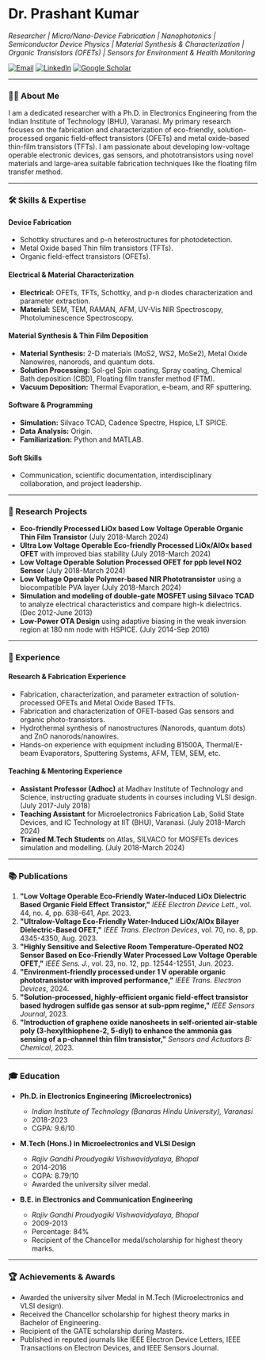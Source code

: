 # Dr. Prashant Kumar

*Researcher | Micro/Nano-Device Fabrication | Nanophotonics | Semiconductor Device Physics | Material Synthesis & Characterization | Organic Transistors (OFETs) | Sensors for Environment & Health Monitoring*

<a href="mailto:prashantkumar.rs.ece18@iitbhu.ac.in"><img src="https://img.shields.io/badge/Email-D14836?style=for-the-badge&logo=gmail&logoColor=white" alt="Email"/></a>
<a href="https://www.linkedin.com/in/prashant-kumar-b89109292"><img src="https://img.shields.io/badge/LinkedIn-0077B5?style=for-the-badge&logo=linkedin&logoColor=white" alt="LinkedIn"/></a>
<a href="https://scholar.google.com/citations?user=IBDWMNSAAAAJ"><img src="https://img.shields.io/badge/Google_Scholar-4285F4?style=for-the-badge&logo=google-scholar&logoColor=white" alt="Google Scholar"/></a>

---

### 👨‍🔬 About Me

I am a dedicated researcher with a Ph.D. in Electronics Engineering from the Indian Institute of Technology (BHU), Varanasi. My primary research focuses on the fabrication and characterization of eco-friendly, solution-processed organic field-effect transistors (OFETs) and metal oxide-based thin-film transistors (TFTs). I am passionate about developing low-voltage operable electronic devices, gas sensors, and phototransistors using novel materials and large-area suitable fabrication techniques like the floating film transfer method.

---

### 🛠️ Skills & Expertise

#### Device Fabrication
* Schottky structures and p-n heterostructures for photodetection.
* Metal Oxide based Thin film transistors (TFTs).
* Organic field-effect transistors (OFETs).

#### Electrical & Material Characterization
* **Electrical:** OFETs, TFTs, Schottky, and p-n diodes characterization and parameter extraction.
* **Material:** SEM, TEM, RAMAN, AFM, UV-Vis NIR Spectroscopy, Photoluminescence Spectroscopy.

#### Material Synthesis & Thin Film Deposition
* **Material Synthesis:** 2-D materials (MoS2, WS2, MoSe2), Metal Oxide Nanowires, nanorods, and quantum dots.
* **Solution Processing:** Sol-gel Spin coating, Spray coating, Chemical Bath deposition (CBD), Floating film transfer method (FTM).
* **Vacuum Deposition:** Thermal Evaporation, e-beam, and RF sputtering.

#### Software & Programming
* **Simulation:** Silvaco TCAD, Cadence Spectre, Hspice, LT SPICE.
* **Data Analysis:** Origin.
* **Familiarization:** Python and MATLAB.

#### Soft Skills
* Communication, scientific documentation, interdisciplinary collaboration, and project leadership.

---

### 🔬 Research Projects

* **Eco-friendly Processed LiOx based Low Voltage Operable Organic Thin Film Transistor** (July 2018-March 2024)
* **Ultra Low Voltage Operable Eco-friendly Processed LiOx/AlOx based OFET** with improved bias stability (July 2018-March 2024)
* **Low Voltage Operable Solution Processed OFET for ppb level NO2 Sensor** (July 2018-March 2024)
* **Low Voltage Operable Polymer-based NIR Phototransistor** using a biocompatible PVA layer (July 2018-March 2024)
* **Simulation and modeling of double-gate MOSFET using Silvaco TCAD** to analyze electrical characteristics and compare high-k dielectrics. (Dec 2012-June 2013)
* **Low-Power OTA Design** using adaptive biasing in the weak inversion region at 180 nm node with HSPICE. (July 2014-Sep 2016)

---

### 💼 Experience

#### Research & Fabrication Experience
* Fabrication, characterization, and parameter extraction of solution-processed OFETs and Metal Oxide Based TFTs.
* Fabrication and characterization of OFET-based Gas sensors and organic photo-transistors.
* Hydrothermal synthesis of nanostructures (Nanorods, quantum dots) and ZnO nanorods/nanowires.
* Hands-on experience with equipment including B1500A, Thermal/E-beam Evaporators, Sputtering Systems, AFM, TEM, SEM, etc.

#### Teaching & Mentoring Experience
* **Assistant Professor (Adhoc)** at Madhav Institute of Technology and Science, instructing graduate students in courses including VLSI design. (July 2017-July 2018)
* **Teaching Assistant** for Microelectronics Fabrication Lab, Solid State Devices, and IC Technology at IIT (BHU), Varanasi. (July 2018-March 2024)
* **Trained M.Tech Students** on Atlas, SILVACO for MOSFETs devices simulation and modelling. (July 2018-March 2024)

---

### 📚 Publications

1.  **"Low Voltage Operable Eco-Friendly Water-Induced LiOx Dielectric Based Organic Field Effect Transistor,"** *IEEE Electron Device Lett.*, vol. 44, no. 4, pp. 638-641, Apr. 2023.
2.  **"Ultralow-Voltage Eco-Friendly Water-Induced LiOx/AlOx Bilayer Dielectric-Based OFET,"** *IEEE Trans. Electron Devices*, vol. 70, no. 8, pp. 4345-4350, Aug. 2023.
3.  **"Highly Sensitive and Selective Room Temperature-Operated NO2 Sensor Based on Eco-Friendly Water Processed Low Voltage Operable OFET,"** *IEEE Sens. J.*, vol. 23, no. 12, pp. 12544-12551, Jun. 2023.
4.  **"Environment-friendly processed under 1 V operable organic phototransistor with improved performance,"** *IEEE Trans. Electron Devices*, 2024.
5.  **"Solution-processed, highly-efficient organic field-effect transistor based hydrogen sulfide gas sensor at sub-ppm regime,"** *IEEE Sensors Journal*, 2023.
6.  **"Introduction of graphene oxide nanosheets in self-oriented air-stable poly (3-hexylthiophene-2, 5-diyl) to enhance the ammonia gas sensing of a p-channel thin film transistor,"** *Sensors and Actuators B: Chemical*, 2023.

---

### 🎓 Education

* **Ph.D. in Electronics Engineering (Microelectronics)**
    * *Indian Institute of Technology (Banaras Hindu University), Varanasi*
    * 2018-2023
    * CGPA: 9.6/10

* **M.Tech (Hons.) in Microelectronics and VLSI Design**
    * *Rajiv Gandhi Proudyogiki Vishwavidyalaya, Bhopal*
    * 2014-2016
    * CGPA: 8.79/10
    * Awarded the university silver medal.

* **B.E. in Electronics and Communication Engineering**
    * *Rajiv Gandhi Proudyogiki Vishwavidyalaya, Bhopal*
    * 2009-2013
    * Percentage: 84%
    * Recipient of the Chancellor medal/scholarship for highest theory marks.

---

### 🏆 Achievements & Awards

* Awarded the university silver Medal in M.Tech (Microelectronics and VLSI design).
* Received the Chancellor scholarship for highest theory marks in Bachelor of Engineering.
* Recipient of the GATE scholarship during Masters.
* Published in reputed journals like IEEE Electron Device Letters, IEEE Transactions on Electron Devices, and IEEE Sensors Journal.
